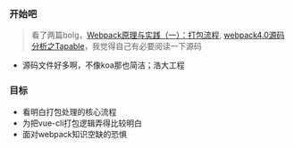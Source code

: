 ### 开始吧
> 看了两篇bolg，[Webpack原理与实践（一）：打包流程](https://segmentfault.com/a/1190000016984434), [webpack4.0源码分析之Tapable](https://juejin.im/post/5abf33f16fb9a028e46ec352)，我觉得自己有必要阅读一下源码

- 源码文件好多啊，不像koa那也简洁；浩大工程

### 目标
- 看明白打包处理的核心流程
- 为把vue-cli打包逻辑弄得比较明白
- 面对webpack知识空缺的恐惧